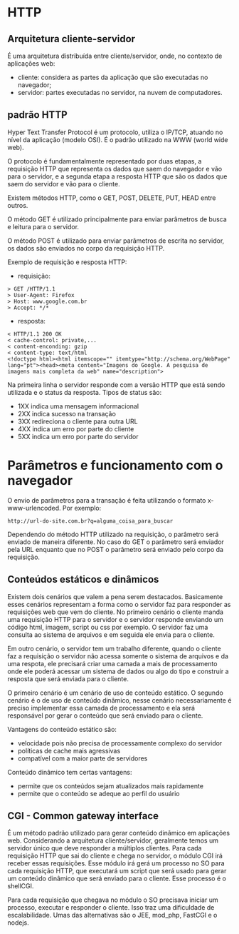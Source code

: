 # HTTP

## Arquitetura cliente-servidor

É uma arquitetura distribuída entre cliente/servidor, onde, no contexto de aplicações web:
- cliente: considera as partes da aplicação que são executadas no navegador;
- servidor: partes executadas no servidor, na nuvem de computadores.

## padrão HTTP

Hyper Text Transfer Protocol é um protocolo, utiliza o IP/TCP, atuando no nível da aplicação (modelo OSI). É o padrão utilizado na WWW (world wide web).

O protocolo é fundamentalmente representado por duas etapas, a requisição HTTP que representa os dados que saem do navegador e vão para o servidor, e a segunda etapa a resposta HTTP que são os dados que saem do servidor e vão para o cliente.

Existem métodos HTTP, como o GET, POST, DELETE, PUT, HEAD entre outros.

O método GET é utilizado principalmente para enviar parâmetros de busca e leitura para o servidor.

O método POST é utilizado para enviar parâmetros de escrita no servidor, os dados são enviados no corpo da requisição HTTP.

Exemplo de requisição e resposta HTTP:

- requisição:
```
> GET /HTTP/1.1
> User-Agent: Firefox
> Host: www.google.com.br
> Accept: */*
```
- resposta:
```
< HTTP/1.1 200 OK
< cache-control: private,...
< content-enconding: gzip
< content-type: text/html
<!doctype html><html itemscope="" itemtype="http://schema.org/WebPage" lang="pt"><head><meta content="Imagens do Google. A pesquisa de imagens mais completa da web" name="description">    
```

Na primeira linha o servidor responde com a versão HTTP que está sendo utilizada e o status da resposta.
Tipos de status são:
- 1XX indica uma mensagem informacional
- 2XX indica sucesso na transação
- 3XX redireciona o cliente para outra URL
- 4XX indica um erro por parte do cliente
- 5XX indica um erro por parte do servidor

# Parâmetros e funcionamento com o navegador

O envio de parâmetros para a transação é feita utilizando o formato x-www-urlencoded. Por exemplo:

`http://url-do-site.com.br?q=alguma_coisa_para_buscar`

Dependendo do método HTTP utilizado na requisição, o parâmetro será enviado de maneira diferente. No caso do GET o parâmetro será enviador pela URL enquanto que no POST o parâmetro será enviado pelo corpo da requisição.

## Conteúdos estáticos e dinâmicos

Existem dois cenários que valem a pena serem destacados. Basicamente esses cenários representam a forma como o servidor faz para responder as requisições web que vem do cliente. No primeiro cenário o cliente manda uma requisição HTTP para o servidor e o servidor responde enviando um código html, imagem, script ou css por exemplo. O servidor faz uma consulta ao sistema de arquivos e em seguida ele envia para o cliente.

Em outro cenário, o servidor tem um trabalho diferente, quando o cliente faz a requisição o servidor não acessa somente o sistema de arquivos e da uma respota, ele precisará criar uma camada a mais de processamento onde ele poderá acessar um sistema de dados ou algo do tipo e construir a resposta que será enviada para o cliente.

O primeiro cenário é um cenário de uso de conteúdo estático. O segundo cenário é o de uso de conteúdo dinâmico, nesse cenário necessariamente é preciso implementar essa camada de processamento e ela será responsável por gerar o conteúdo que será enviado para o cliente.

Vantagens do conteúdo estático são:
- velocidade pois não precisa de processamente complexo do servidor
- políticas de cache mais agressivas
- compatível com a maior parte de servidores

Conteúdo dinâmico tem certas vantagens:
- permite que os conteúdos sejam atualizados mais rapidamente
- permite que o conteúdo se adeque ao perfil do usuário

## CGI - Common gateway interface

É um método padrão utilizado para gerar conteúdo dinâmico em aplicações web. Considerando a arquitetura cliente/servidor, geralmente temos um servidor único que deve responder a múltiplos clientes. Para cada requisição HTTP que sai do cliente e chega no servidor, o módulo CGI irá receber essas requisições. Esse módulo irá gerá um processo no SO para cada requisição HTTP, que executará um script que será usado para gerar um conteúdo dinâmico que será enviado para o cliente. Esse processo é o shellCGI.

Para cada requisição que chegava no módulo o SO precisava iniciar um processo, executar e responder o cliente. Isso traz uma dificuldade de escalabilidade. Umas das alternativas são o JEE, mod_php, FastCGI e o nodejs.